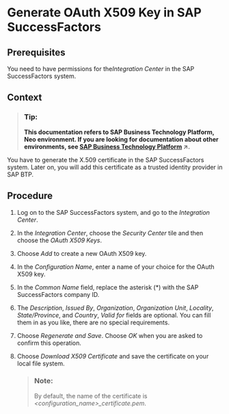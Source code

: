 <!-- loiof6365032efa7493383d413b882d94426 -->

# Generate OAuth X509 Key in SAP SuccessFactors



<a name="loiof6365032efa7493383d413b882d94426__prereq_edt_g2q_kcb"/>

## Prerequisites

You need to have permissions for the*Integration Center* in the SAP SuccessFactors system.



## Context

> ### Tip:  
> **This documentation refers to SAP Business Technology Platform, Neo environment. If you are looking for documentation about other environments, see [SAP Business Technology Platform](https://help.sap.com/viewer/65de2977205c403bbc107264b8eccf4b/Cloud/en-US/6a2c1ab5a31b4ed9a2ce17a5329e1dd8.html "SAP Business Technology Platform (SAP BTP) is an integrated offering comprised of four technology portfolios: database and data management, application development and integration, analytics, and intelligent technologies. The platform offers users the ability to turn data into business value, compose end-to-end business processes, and build and extend SAP applications quickly.") :arrow_upper_right:.**

You have to generate the X.509 certificate in the SAP SuccessFactors system. Later on, you will add this certificate as a trusted identity provider in SAP BTP.



## Procedure

1.  Log on to the SAP SuccessFactors system, and go to the *Integration Center*.

2.  In the *Integration Center*, choose the *Security Center* tile and then choose the *OAuth X509 Keys*.

3.  Choose *Add* to create a new OAuth X509 key.

4.  In the *Configuration Name*, enter a name of your choice for the OAuth X509 key.

5.  In the *Common Name* field, replace the asterisk \(\*\) with the SAP SuccessFactors company ID.

6.  The *Description*, *Issued By*, *Organization*, *Organization Unit*, *Locality*, *State/Province*, and *Country*, *Valid for* fields are optional. You can fill them in as you like, there are no special requirements.

7.  Choose *Regenerate and Save*. Choose *OK* when you are asked to confirm this operation.

8.  Choose *Download X509 Certificate* and save the certificate on your local file system.

    > ### Note:  
    > By default, the name of the certificate is *<configuration\_name\>\_certificate.pem*.


